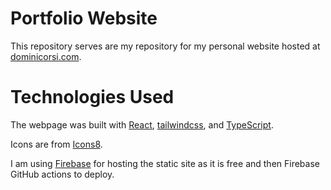 # Portfolio Website
This repository serves are my repository for my personal website hosted at [dominicorsi.com](). 

# Technologies Used
The webpage was built with [React](https://react.dev), [tailwindcss](https://tailwindcss.com), and [TypeScript](https://www.typescriptlang.org).

Icons are from [Icons8](https://icons8.com).

I am using [Firebase](https://firebase.google.com) for hosting the static site as it is free and then Firebase GitHub actions to deploy.
